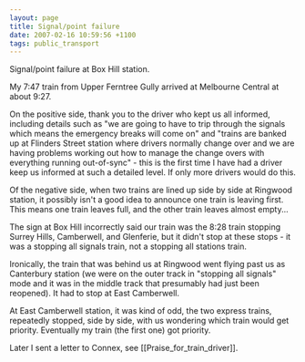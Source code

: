 ```yaml
---
layout: page
title: Signal/point failure
date: 2007-02-16 10:59:56 +1100
tags: public_transport
---
```


Signal/point failure at Box Hill station.

My 7:47 train from Upper Ferntree Gully arrived at Melbourne Central at about 9:27.

On the positive side, thank you to the driver who kept us all informed, including details such as "we are going to have to trip through the signals which means the emergency breaks will come on" and "trains are banked up at Flinders Street station where drivers normally change over and we are having problems working out how to manage the change overs with everything running out-of-sync" - this is the first time I have had a driver keep us informed at such a detailed level. If only more drivers would do this.

Of the negative side, when two trains are lined up side by side at Ringwood station, it possibly isn't a good idea to announce one train is leaving first. This means one train leaves full, and the other train leaves almost empty...

The sign at Box Hill incorrectly said our train was the 8:28 train stopping Surrey Hills, Camberwell, and Glenferie, but it didn't stop at these stops - it was a stopping all signals train, not a stopping all stations train.

Ironically, the train that was behind us at Ringwood went flying past us as Canterbury station (we were on the outer track in "stopping all signals" mode and it was in the middle track that presumably had just been reopened). It had to stop at East Camberwell.

At East Camberwell station, it was kind of odd, the two express trains, repeatedly stopped, side by side, with us wondering which train would get priority. Eventually my train (the first one) got priority.

Later I sent a letter to Connex, see [[Praise_for_train_driver]].
